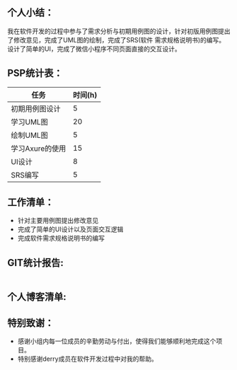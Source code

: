 ## 个人小结：

我在软件开发的过程中参与了需求分析与初期用例图的设计，针对初版用例图提出了修改意见，完成了UML图的绘制，完成了SRS(软件
需求规格说明书)的编写。设计了简单的UI，完成了微信小程序不同页面直接的交互设计。  

## PSP统计表：

任务 | 时间(h) 
------ | ------
初期用例图设计|5 
学习UML图|20
绘制UML图|5
学习Axure的使用|15
UI设计|8
SRS编写|5

## 工作清单：

* 针对主要用例图提出修改意见
* 完成了简单的UI设计以及页面交互逻辑
* 完成软件需求规格说明书的编写

## GIT统计报告:
![]()

## 个人博客清单:

## 特别致谢：
* 感谢小组内每一位成员的辛勤劳动与付出，使得我们能够顺利地完成这个项目。
* 特别感谢derry成员在软件开发过程中对我的帮助。
